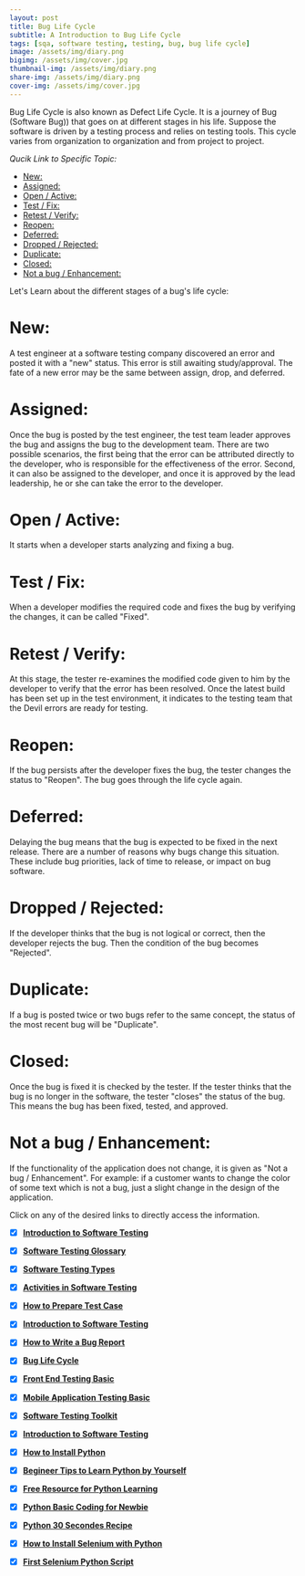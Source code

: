 ```yaml
---
layout: post
title: Bug Life Cycle
subtitle: A Introduction to Bug Life Cycle
tags: [sqa, software testing, testing, bug, bug life cycle]
image: /assets/img/diary.png
bigimg: /assets/img/cover.jpg
thumbnail-img: /assets/img/diary.png
share-img: /assets/img/diary.png
cover-img: /assets/img/cover.jpg
---
```


Bug Life Cycle is also known as Defect Life Cycle. It is a journey of Bug (Software Bug)) that goes on at different stages in his life. Suppose the software is driven by a testing process and relies on testing tools. This cycle varies from organization to organization and from project to project.

_Qucik Link to Specific Topic:_

- [New:](#new)
- [Assigned:](#assigned)
- [Open / Active:](#open--active)
- [Test / Fix:](#test--fix)
- [Retest / Verify:](#retest--verify)
- [Reopen:](#reopen)
- [Deferred:](#deferred)
- [Dropped / Rejected:](#dropped--rejected)
- [Duplicate:](#duplicate)
- [Closed:](#closed)
- [Not a bug / Enhancement:](#not-a-bug--enhancement)

Let's Learn about the different stages of a bug's life cycle:

# New:

A test engineer at a software testing company discovered an error and posted it with a "new" status. This error is still awaiting study/approval. The fate of a new error may be the same between assign, drop, and deferred.

# Assigned:

Once the bug is posted by the test engineer, the test team leader approves the bug and assigns the bug to the development team. There are two possible scenarios, the first being that the error can be attributed directly to the developer, who is responsible for the effectiveness of the error. Second, it can also be assigned to the developer, and once it is approved by the lead leadership, he or she can take the error to the developer.

# Open / Active:

It starts when a developer starts analyzing and fixing a bug.

# Test / Fix:

When a developer modifies the required code and fixes the bug by verifying the changes, it can be called "Fixed".

# Retest / Verify:

At this stage, the tester re-examines the modified code given to him by the developer to verify that the error has been resolved. Once the latest build has been set up in the test environment, it indicates to the testing team that the Devil errors are ready for testing.

# Reopen:

If the bug persists after the developer fixes the bug, the tester changes the status to "Reopen". The bug goes through the life cycle again.

# Deferred:

Delaying the bug means that the bug is expected to be fixed in the next release. There are a number of reasons why bugs change this situation. These include bug priorities, lack of time to release, or impact on bug software.

# Dropped / Rejected:

If the developer thinks that the bug is not logical or correct, then the developer rejects the bug. Then the condition of the bug becomes "Rejected".

# Duplicate:

If a bug is posted twice or two bugs refer to the same concept, the status of the most recent bug will be "Duplicate".

# Closed:

Once the bug is fixed it is checked by the tester. If the tester thinks that the bug is no longer in the software, the tester "closes" the status of the bug. This means the bug has been fixed, tested, and approved.

# Not a bug / Enhancement:

If the functionality of the application does not change, it is given as "Not a bug / Enhancement". For example: if a customer wants to change the color of some text which is not a bug, just a slight change in the design of the application.

Click on any of the desired links to directly access the information.

- [x]  [**Introduction to Software Testing**](https://rafayethossain.github.io/2018-08-05-Introduction-to-Software-Testing/)
- [x]  [**Software Testing Glossary**](https://rafayethossain.github.io/2018-08-12-Software-Testing-Terms-of-Glossary/)
- [x]  [**Software Testing Types**](https://rafayethossain.github.io/2018-08-22-Software-Testing-Types/)
- [x]  [**Activities in Software Testing**](https://rafayethossain.github.io/2018-09-01-Test-Activities-You-Must-Know/)
- [x]  [**How to Prepare Test Case**](https://rafayethossain.github.io/2018-09-11-How-Prepare-Test-Case/)
- [x]  [**Introduction to Software Testing**](https://rafayethossain.github.io/2018-08-05-Introduction-to-Software-Testing/)
- [x]  [**How to Write a Bug Report**](https://rafayethossain.github.io/2018-09-20-How-to-Write-a-Bug-Report/)
- [x]  [**Bug Life Cycle**](https://rafayethossain.github.io/2018-09-23-Life-Cycle-of-a-Bug/)
- [x]  [**Front End Testing Basic**](https://rafayethossain.github.io/2018-09-30-Basic-GUI-Testing/)
- [x]  [**Mobile Application Testing Basic**](https://rafayethossain.github.io/2018-10-05-Mobile-App-Testing-Basic/)
- [x]  [**Software Testing Toolkit**](https://rafayethossain.github.io/2018-10-10-Software-Testing-Toolkit/)
- [x]  [**Introduction to Software Testing**](https://rafayethossain.github.io/2018-08-05-Introduction-to-Software-Testing/)
- [x]  [**How to Install Python**](https://rafayethossain.github.io/2018-12-31-how-install-python-on-windows/)
- [x]  [**Begineer Tips to Learn Python by Yourself**](https://rafayethossain.github.io/2019-01-03-Beginner-Tips-for-Learning-Python/)
- [x]  [**Free Resource for Python Learning**](https://rafayethossain.github.io/2019-01-04-Python-Resource-Books-and-Recipe/)
- [x]  [**Python Basic Coding for Newbie**](https://rafayethossain.github.io/2019-01-05-Basic-Python-Coding/)
- [x]  [**Python 30 Secondes Recipe**](https://rafayethossain.github.io/2019-01-07-Python-Easy-Trick-Collected/)
- [x]  [**How to Install Selenium with Python**](https://rafayethossain.github.io/2019-01-08-How-To-Install-Selenum-Python-Webdriver/)
- [x]  [**First Selenium Python Script**](https://rafayethossain.github.io/2019-01-09-My-First-Python-Selenium-Script/)


